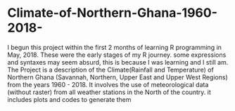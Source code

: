 # Climate-of-Northern-Ghana-1960-2018-
I begun this project within the first 2 months of learning R programming in May, 2018. These were the early stages of my R journey. some expressions and syntaxes may seem absurd, this is because I was learning and I still am.
The Project is a description of the Climate(Rainfall and Temperature) of Northern Ghana (Savannah, Northern, Upper East and Upper West Regions) from the years 1960 - 2018. It involves the use of meteorological data (without raster) from all weather stations in the North of the country. it includes plots and codes to generate them
